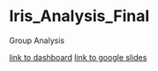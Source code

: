 # Iris_Analysis_Final
Group Analysis

[link to dashboard](https://public.tableau.com/app/profile/cyril.sambrano/viz/IrisAnalysis_16594059191210/SepalLengthY)
[link to google slides](https://docs.google.com/presentation/d/1TLXAITWZCAdblGrwjQDEPZtHc_QX7gqjuL4Oc_xWLVk/edit#slide=id.p)
